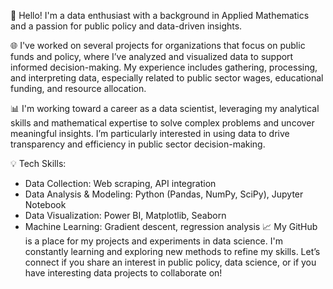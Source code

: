👋 Hello! I'm a data enthusiast with a background in Applied Mathematics and a passion for public policy and data-driven insights.

🌐 I've worked on several projects for organizations that focus on public funds and policy, where I’ve analyzed and visualized data to support informed decision-making. My experience includes gathering, processing, and interpreting data, especially related to public sector wages, educational funding, and resource allocation.

📊 I'm working toward a career as a data scientist, leveraging my analytical skills and mathematical expertise to solve complex problems and uncover meaningful insights. I’m particularly interested in using data to drive transparency and efficiency in public sector decision-making.

💡 Tech Skills:

- Data Collection: Web scraping, API integration
- Data Analysis & Modeling: Python (Pandas, NumPy, SciPy), Jupyter Notebook
- Data Visualization: Power BI, Matplotlib, Seaborn
- Machine Learning: Gradient descent, regression analysis
📈 My GitHub is a place for my projects and experiments in data science. I'm constantly learning and exploring new methods to refine my skills. Let’s connect if you share an interest in public policy, data science, or if you have interesting data projects to collaborate on!
